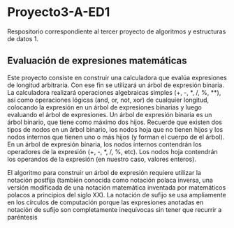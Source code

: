 # Proyecto3-A-ED1
Respositorio correspondiente al tercer proyecto de algoritmos y estructuras de datos 1.

## Evaluación de expresiones matemáticas
Este proyecto consiste en construir una calculadora que evalúa expresiones de longitud
arbitraria. Con ese fin se utilizará un árbol de expresión binaria. La calculadora realizará
operaciones algebraicas simples (+, -, *, /, %, **), así como operaciones lógicas (and, or,
not, xor) de cualquier longitud, colocando la expresión en un árbol de expresiones binarias
y luego evaluando el árbol de expresiones.
Un árbol de expresión binaria es un árbol binario, que tiene como máximo dos hijos.
Recuerde que existen dos tipos de nodos en un árbol binario, los nodos hoja que no tienen
hijos y los nodos internos que tienen uno o más hijos (y forman el cuerpo de el árbol). En un
árbol de expresión binaria, los nodos internos contendrán los operadores de la expresión (+,
-, *, /, %, etc). Los nodos hoja contendrán los operandos de la expresión (en nuestro caso,
valores enteros).

El algoritmo para construir un árbol de expresión requiere utilizar la notación postfija
(también conocida como notación polaca inversa, una versión modificada de una notación
matemática inventada por matemáticos polacos a principios del siglo XX). La notación de
sufijo se usa ampliamente en los círculos de computación porque las expresiones anotadas
en notación de sufijo son completamente inequívocas sin tener que recurrir a paréntesis

